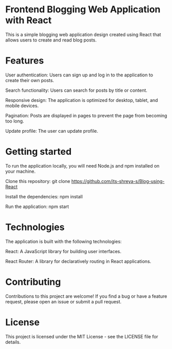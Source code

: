 # Frontend Blogging Web Application with React
This is a simple blogging web application design created using React that allows users to create and read blog posts. 

# Features
User authentication: Users can sign up and log in to the application to create their own posts.

Search functionality: Users can search for posts by title or content.

Responsive design: The application is optimized for desktop, tablet, and mobile devices.

Pagination: Posts are displayed in pages to prevent the page from becoming too long.

Update profile: The user can update profile.

# Getting started
To run the application locally, you will need Node.js and npm installed on your machine.

Clone this repository: git clone https://github.com/its-shreya-s/Blog-using-React

Install the dependencies: npm install

Run the application: npm start

# Technologies
The application is built with the following technologies:

React: A JavaScript library for building user interfaces.

React Router: A library for declaratively routing in React applications.

# Contributing
Contributions to this project are welcome! If you find a bug or have a feature request, please open an issue or submit a pull request.

# License
This project is licensed under the MIT License - see the LICENSE file for details.
